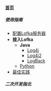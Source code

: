 
#### [首页](?file=home-首页)

##### 使用指南
- [配置Lofka服务器](?file=001-使用指南/001-配置Lofka服务器 "配置Lofka服务器")
- **接入Lofka**
    - **Java**
        - [Log4j](?file=001-使用指南/002-接入Lofka/001-Java/001-Log4j "Log4j")
        - [Log4j2](?file=001-使用指南/002-接入Lofka/001-Java/002-Log4j2 "Log4j2")
        - [LogBack](?file=001-使用指南/002-接入Lofka/001-Java/003-LogBack "LogBack")
    - [Python](?file=001-使用指南/002-接入Lofka/002-Python "Python")
- [最佳实践](?file=001-使用指南/009-最佳实践 "最佳实践")

##### 二次开发指北
